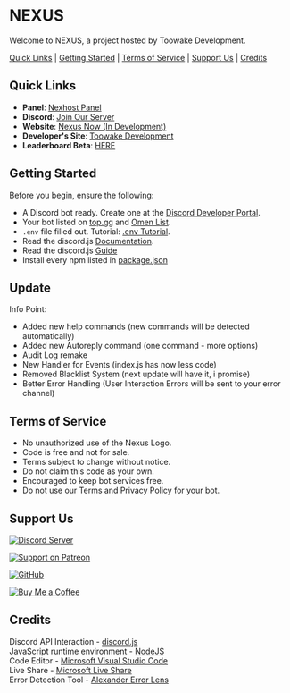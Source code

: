 # NEXUS

Welcome to NEXUS, a project hosted by Toowake Development.

[Quick Links](#quick-links) | [Getting Started](#getting-started) | [Terms of Service](#terms-of-service) | [Support Us](#support-us) | [Credits](#credits)

## Quick Links

- **Panel**: [Nexhost Panel](https://panel.toowake.host)
- **Discord**: [Join Our Server](https://discord.gg/toowake)
- **Website**: [Nexus Now (In Development)](https://toowake.live)
- **Developer's Site**: [Toowake Development](https://toowake.dev)
- **Leaderboard Beta**: [HERE](http://toowake.live:443/1121353922355929129/leaderboard)

## Getting Started

Before you begin, ensure the following:

- A Discord bot ready. Create one at the [Discord Developer Portal](https://discord.com/developers).
- Your bot listed on [top.gg](https://top.gg) and [Omen List](https://omenlist.xyz).
- `.env` file filled out. Tutorial: [.env Tutorial](https://sites.google.com/view/nexusenv/).
- Read the discord.js [Documentation](https://discord.js.org/docs).
- Read the discord.js [Guide](https://discordjs.guide/)
- Install every npm listed in [package.json](https://github.com/toowake/nexus/blob/main/package.json)

## Update
Info Point:
- Added new help commands (new commands will be detected automatically)
- Added new Autoreply command (one command - more options)
- Audit Log remake
- New Handler for Events (index.js has now less code)
- Removed Blacklist System (next update will have it, i promise)
- Better Error Handling (User Interaction Errors will be sent to your error channel)

## Terms of Service

- No unauthorized use of the Nexus Logo.
- Code is free and not for sale.
- Terms subject to change without notice.
- Do not claim this code as your own.
- Encouraged to keep bot services free.
- Do not use our Terms and Privacy Policy for your bot.

## Support Us

<p align="center">

[![Discord Server](https://img.shields.io/discord/1121353922355929129?label=Join%20Our%20Discord&logo=discord&style=flat-square)](https://discord.gg/toowake)

[![Support on Patreon](https://img.shields.io/badge/Patreon-support-ff424d?style=flat-square&logo=patreon)](https://patreon.com/toowake)

[![GitHub](https://img.shields.io/github/followers/toowake?label=Follow&style=social&logo=github)](https://github.com/toowake)

[![Buy Me a Coffee](https://img.shields.io/badge/Buy%20Me%20a%20Coffee-donate-yellow?style=flat-square&logo=buy-me-a-coffee)](https://buymeacoffee.com/toowake)

</p>

## Credits
Discord API Interaction - [discord.js](https://discord.js.org) <br>
JavaScript runtime environment - [NodeJS](https://nodejs.org/en) <br>
Code Editor - [Microsoft Visual Studio Code](https://code.visualstudio.com) <br>
Live Share - [Microsoft Live Share](https://visualstudio.microsoft.com/de/services/live-share/) <br>
Error Detection Tool - [Alexander Error Lens](https://marketplace.visualstudio.com/items?itemName=usernamehw.errorlens)

